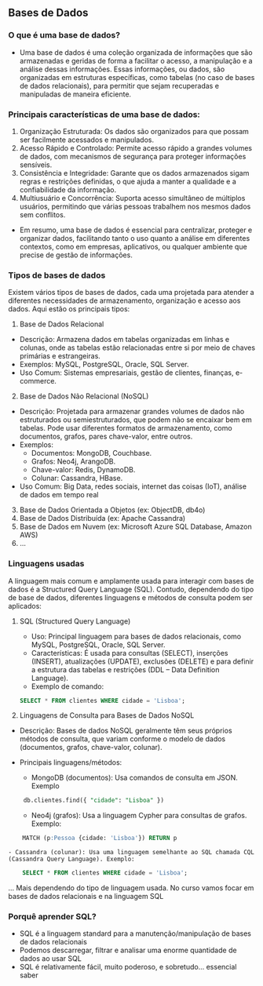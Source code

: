 ## Bases de Dados

### O que é uma base de dados?

- Uma base de dados é uma coleção organizada de informações que são armazenadas e geridas de forma a facilitar o acesso, a manipulação e a análise dessas informações. Essas informações, ou dados, são organizadas em estruturas específicas, como tabelas (no caso de bases de dados relacionais), para permitir que sejam recuperadas e manipuladas de maneira eficiente.

### Principais características de uma base de dados:

1. Organização Estruturada: Os dados são organizados para que possam ser facilmente acessados e manipulados.
2. Acesso Rápido e Controlado: Permite acesso rápido a grandes volumes de dados, com mecanismos de segurança para proteger informações sensíveis.
3. Consistência e Integridade: Garante que os dados armazenados sigam regras e restrições definidas, o que ajuda a manter a qualidade e a confiabilidade da informação.
4. Multiusuário e Concorrência: Suporta acesso simultâneo de múltiplos usuários, permitindo que várias pessoas trabalhem nos mesmos dados sem conflitos.

- Em resumo, uma base de dados é essencial para centralizar, proteger e organizar dados, facilitando tanto o uso quanto a análise em diferentes contextos, como em empresas, aplicativos, ou qualquer ambiente que precise de gestão de informações.

### Tipos de bases de dados

Existem vários tipos de bases de dados, cada uma projetada para atender a diferentes necessidades de armazenamento, organização e acesso aos dados. Aqui estão os principais tipos:

1. Base de Dados Relacional

- Descrição: Armazena dados em tabelas organizadas em linhas e colunas, onde as tabelas estão relacionadas entre si por meio de chaves primárias e estrangeiras.
- Exemplos: MySQL, PostgreSQL, Oracle, SQL Server.
- Uso Comum: Sistemas empresariais, gestão de clientes, finanças, e-commerce.

2. Base de Dados Não Relacional (NoSQL)

- Descrição: Projetada para armazenar grandes volumes de dados não estruturados ou semiestruturados, que podem não se encaixar bem em tabelas. Pode usar diferentes formatos de armazenamento, como documentos, grafos, pares chave-valor, entre outros.
- Exemplos:
  - Documentos: MongoDB, Couchbase.
  - Grafos: Neo4j, ArangoDB.
  - Chave-valor: Redis, DynamoDB.
  - Colunar: Cassandra, HBase.
- Uso Comum: Big Data, redes sociais, internet das coisas (IoT), análise de dados em tempo real

3. Base de Dados Orientada a Objetos (ex: ObjectDB, db4o)
4. Base de Dados Distribuída (ex: Apache Cassandra)
5. Base de Dados em Nuvem (ex: Microsoft Azure SQL Database, Amazon AWS)
6. ...

### Linguagens usadas

A linguagem mais comum e amplamente usada para interagir com bases de dados é a Structured Query Language (SQL). Contudo, dependendo do tipo de base de dados, diferentes linguagens e métodos de consulta podem ser aplicados:

1. SQL (Structured Query Language)

   - Uso: Principal linguagem para bases de dados relacionais, como MySQL, PostgreSQL, Oracle, SQL Server.
   - Características: É usada para consultas (SELECT), inserções (INSERT), atualizações (UPDATE), exclusões (DELETE) e para definir a estrutura das tabelas e restrições (DDL – Data Definition Language).
   - Exemplo de comando:

   ```sql
   SELECT * FROM clientes WHERE cidade = 'Lisboa';
   ```

2. Linguagens de Consulta para Bases de Dados NoSQL

- Descrição: Bases de dados NoSQL geralmente têm seus próprios métodos de consulta, que variam conforme o modelo de dados (documentos, grafos, chave-valor, colunar).
- Principais linguagens/métodos:

  - MongoDB (documentos): Usa comandos de consulta em JSON. Exemplo

  ```sql
   db.clientes.find({ "cidade": "Lisboa" })
  ```

  - Neo4j (grafos): Usa a linguagem Cypher para consultas de grafos. Exemplo:

```sql
    MATCH (p:Pessoa {cidade: 'Lisboa'}) RETURN p
```

    - Cassandra (colunar): Usa uma linguagem semelhante ao SQL chamada CQL (Cassandra Query Language). Exemplo:

```sql
    SELECT * FROM clientes WHERE cidade = 'Lisboa';
```

... Mais dependendo do tipo de linguagem usada. No curso vamos focar em bases
de dados relacionais e na linguagem SQL

### Porquê aprender SQL?

- SQL é a linguagem standard para a manutenção/manipulação de bases de dados relacionais
- Podemos descarregar, filtrar e analisar uma enorme quantidade de dados ao usar SQL
- SQL é relativamente fácil, muito poderoso, e sobretudo... essencial saber
